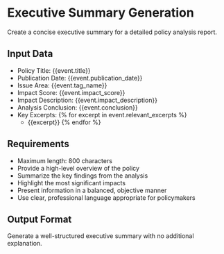 # Executive Summary Generation

Create a concise executive summary for a detailed policy analysis report.

## Input Data
- Policy Title: {{event.title}}
- Publication Date: {{event.publication_date}}
- Issue Area: {{event.tag_name}}
- Impact Score: {{event.impact_score}}
- Impact Description: {{event.impact_description}}
- Analysis Conclusion: {{event.conclusion}}
- Key Excerpts:
  {% for excerpt in event.relevant_excerpts %}
  - {{excerpt}}
  {% endfor %}

## Requirements
- Maximum length: 800 characters
- Provide a high-level overview of the policy
- Summarize the key findings from the analysis
- Highlight the most significant impacts
- Present information in a balanced, objective manner
- Use clear, professional language appropriate for policymakers

## Output Format
Generate a well-structured executive summary with no additional explanation.
